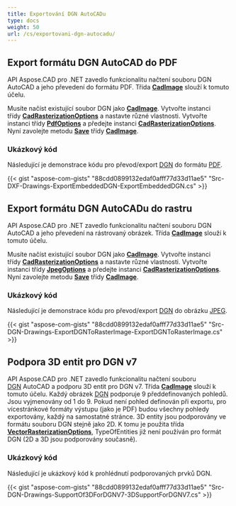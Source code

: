 ```yaml
---
title: Exportování DGN AutoCADu
type: docs
weight: 50
url: /cs/exportovani-dgn-autocadu/
---
```


## **Export formátu DGN AutoCAD do PDF**

API Aspose.CAD pro .NET zavedlo funkcionalitu načtení souboru DGN AutoCAD a jeho převedení do formátu PDF. Třída [**CadImage**](https://reference.aspose.com/cad/net/aspose.cad.fileformats.cad/cadimage) slouží k tomuto účelu.

Musíte načíst existující soubor DGN jako [**CadImage**](https://reference.aspose.com/cad/net/aspose.cad.fileformats.cad/cadimage). Vytvořte instanci třídy [**CadRasterizationOptions**](https://reference.aspose.com/cad/net/aspose.cad.imageoptions/cadrasterizationoptions) a nastavte různé vlastnosti. Vytvořte instanci třídy [**PdfOptions**](https://reference.aspose.com/cad/net/aspose.cad.imageoptions/pdfoptions) a předejte instanci [**CadRasterizationOptions**](https://reference.aspose.com/cad/net/aspose.cad.imageoptions/cadrasterizationoptions). Nyní zavolejte metodu [**Save**](https://reference.aspose.com/cad/net/aspose.cad/image/methods/save/index) třídy [**CadImage**](https://reference.aspose.com/cad/net/aspose.cad.fileformats.cad/cadimage).

### Ukázkový kód

Následující je demonstrace kódu pro převod/export [DGN](https://docs.fileformat.com/cad/dgn/) do formátu [PDF](https://docs.fileformat.com/pdf/).

{{< gist "aspose-com-gists" "88cdd0899132edaf0afff77d33d11ae5" "Src-DXF-Drawings-ExportEmbeddedDGN-ExportEmbeddedDGN.cs" >}}

## **Export formátu DGN AutoCADu do rastru**

API Aspose.CAD pro .NET zavedlo funkcionalitu načtení souboru DGN AutoCAD a jeho převedení na rástrovaný obrázek. Třída [**CadImage**](https://reference.aspose.com/cad/net/aspose.cad.fileformats.cad/cadimage) slouží k tomuto účelu.

Musíte načíst existující soubor DGN jako [**CadImage**](https://reference.aspose.com/cad/net/aspose.cad.fileformats.cad/cadimage). Vytvořte instanci třídy [**CadRasterizationOptions**](https://reference.aspose.com/cad/net/aspose.cad.imageoptions/cadrasterizationoptions) a nastavte různé vlastnosti. Vytvořte instanci třídy [**JpegOptions**](https://reference.aspose.com/cad/net/aspose.cad.imageoptions/jpegoptions) a předejte instanci [**CadRasterizationOptions**](https://reference.aspose.com/cad/net/aspose.cad.imageoptions/cadrasterizationoptions). Nyní zavolejte metodu [**Save**](https://reference.aspose.com/cad/net/aspose.cad/image/methods/save/index) třídy [**CadImage**](https://reference.aspose.com/cad/net/aspose.cad.fileformats.cad/cadimage).

### Ukázkový kód

Následující je demonstrace kódu pro převod/export [DGN](https://docs.fileformat.com/cad/dgn/) do obrázku [JPEG](https://docs.fileformat.com/image/jpeg/).

{{< gist "aspose-com-gists" "88cdd0899132edaf0afff77d33d11ae5" "Src-DGN-Drawings-ExportDGNToRasterImage-ExportDGNToRasterImage.cs" >}}

## **Podpora 3D entit pro DGN v7**

API Aspose.CAD pro .NET zavedlo funkcionalitu načtení souboru [DGN](https://docs.fileformat.com/cad/dgn/) AutoCAD a podporu 3D entit pro DGN v7. Třída [**CadImage**](https://reference.aspose.com/cad/net/aspose.cad.fileformats.cad/cadimage) slouží k tomuto účelu. Každý obrázek [DGN](https://docs.fileformat.com/cad/dgn/) podporuje 9 předdefinovaných pohledů. Jsou vyjmenovány od 1 do 9. Pokud není pohled definován při exportu, pro vícestránkové formáty výstupu (jako je PDF) budou všechny pohledy exportovány, každý na samostatné stránce. 3D entity jsou podporovány ve formátu souboru DGN stejně jako 2D. K tomu je použita třída [**VectorRasterizationOptions**](https://reference.aspose.com/cad/net/aspose.cad.imageoptions/vectorrasterizationoptions), TypeOfEntities již není používán pro formát DGN (2D a 3D jsou podporovány současně).

### Ukázkový kód

Následující je ukázkový kód k prohlédnutí podporovaných prvků DGN.

{{< gist "aspose-com-gists" "88cdd0899132edaf0afff77d33d11ae5" "Src-DGN-Drawings-SupportOf3DForDGNV7-3DSupportForDGNV7.cs" >}}
